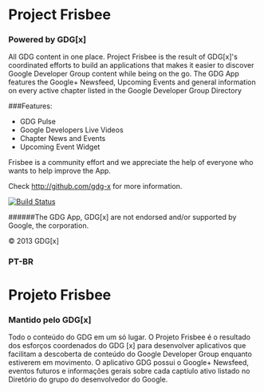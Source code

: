 # Project Frisbee
### Powered by GDG[x]

All GDG content in one place. Project Frisbee is the result of GDG[x]'s coordinated efforts to build an applications that makes it easier to discover Google Developer Group content while being on the go.
The GDG App features the Google+ Newsfeed, Upcoming Events and general information on every
active chapter listed in the Google Developer Group Directory

###Features:
* GDG Pulse
* Google Developers Live Videos
* Chapter News and Events
* Upcoming Event Widget

Frisbee is a community effort and we appreciate the help of everyone who wants to help improve the App.

Check http://github.com/gdg-x for more information.

[![Build Status](https://travis-ci.org/gdg-x/frisbee.png?branch=master)](https://travis-ci.org/gdg-x/frisbee)

######The GDG App, GDG[x] are not endorsed and/or supported by Google, the corporation.

&copy; 2013 GDG[x]

### PT-BR ###
# Projeto Frisbee
### Mantido pelo GDG[x]

Todo o conteúdo do GDG em um só lugar. O Projeto Frisbee é o resultado dos esforços coordenados do GDG [x] para desenvolver aplicativos que facilitam a descoberta de conteúdo do Google Developer Group enquanto estiverem em movimento.
O aplicativo GDG possui o Google+ Newsfeed, eventos futuros e informações gerais sobre cada
captíulo ativo listado no Diretório do grupo do desenvolvedor do Google.
